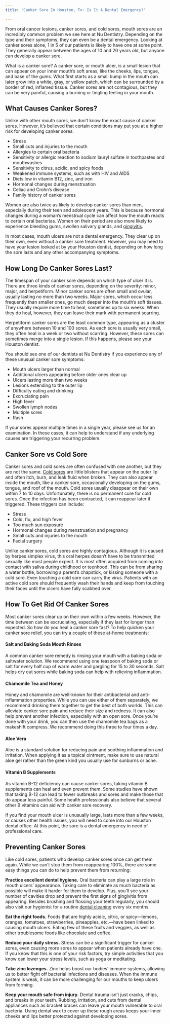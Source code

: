 ```yaml
---
title: 'Canker Sore In Houston, Tx: Is It A Dental Emergency?'

---
```

From oral cancer lesions, canker sores, and cold sores, mouth sores are an incredibly common problem we see here at Nu Dentistry. Depending on the type and their symptoms, they can even be a dental emergency. Looking at canker sores alone, 1 in 5 of our patients is likely to have one at some point. They generally appear between the ages of 10 and 20 years old, but anyone can develop a canker sore.

What is a canker sore? A canker sore, or mouth ulcer, is a small lesion that can appear on your inner mouth’s soft areas, like the cheeks, lips, tongue, and base of the gums. What first starts as a small bump in the mouth can later grow into a white, gray, or yellow patch, which can be surrounded by a border of red, inflamed tissue. Canker sores are not contagious, but they can be very painful, causing a burning or tingling feeling in your mouth.

## What Causes Canker Sores?

Unlike with other mouth sores, we don’t know the exact cause of canker sores. However, it’s believed that certain conditions may put you at a higher risk for developing canker sores:

* Stress
* Small cuts and injuries to the mouth
* Allergies to certain oral bacteria
* Sensitivity or allergic reaction to sodium lauryl sulfate in toothpastes and mouthwashes
* Sensitivity to citrus, acidic, and spicy foods
* Weakened immune systems, such as with HIV and AIDS
* Diets low in vitamin B12, zinc, and iron
* Hormonal changes during menstruation
* Celiac and Crohn’s disease
* Family history of canker sores

Women are also twice as likely to develop canker sores than men, especially during their teen and adolescent years. This is because hormonal changes during a woman’s menstrual cycle can affect how the mouth reacts to certain oral bacterias. Women on their period are also more likely to experience bleeding gums, swollen salivary glands, and [gingivitis](https://www.nudentistry.com/houston-tx/emergency-dentistry/gingivitis/).

In most cases, mouth ulcers are not a dental emergency. They clear up on their own, even without a canker sore treatment. However, you may need to have your lesion looked at by your Houston dentist, depending on how long the sore lasts and any other accompanying symptoms.

## How Long Do Canker Sores Last?

The timespan of your canker sore depends on which type of ulcer it is. There are three kinds of canker sores, depending on the severity: minor, major, and herpetiform. Minor canker sores are often small and ovular, usually lasting no more than two weeks. Major sores, which occur less frequently than smaller ones, go much deeper into the mouth’s soft tissues. They usually require more time to heal, sometimes up to six weeks. When they do heal, however, they can leave their mark with permanent scarring.

Herpetiform canker sores are the least common type, appearing as a cluster of anywhere between 10 and 100 sores. As each sore is usually very small, they often heal in a week or two without scarring. However, these sores can sometimes merge into a single lesion. If this happens, please see your Houston dentist.

You should see one of our dentists at Nu Dentistry if you experience any of these unusual canker sore symptoms:

* Mouth ulcers larger than normal
* Additional ulcers appearing before older ones clear up
* Ulcers lasting more than two weeks
* Lesions extending to the outer lip
* Difficulty eating and drinking
* Excruciating pain
* High fever
* Swollen lymph nodes
* Multiple sores
* Rash

If your sores appear multiple times in a single year, please see us for an examination. In these cases, it can help to understand if any underlying causes are triggering your recurring problem.

## Canker Sore vs Cold Sore

Canker sores and cold sores are often confused with one another, but they are not the same. [Cold sores](https://www.healthline.com/health/herpes-labialis) are little blisters that appear on the outer lip and often itch, burn, and leak fluid when broken. They can also appear inside the mouth, like a canker sore, occasionally developing on the gums, tongue, and roof of the mouth. Cold sores usually disappear on their own within 7 to 10 days. Unfortunately, there is no permanent cure for cold sores. Once the infection has been contracted, it can reappear later if triggered. These triggers can include:

* Stress
* Cold, flu, and high fever
* Too much sun exposure
* Hormonal changes during menstruation and pregnancy
* Small cuts and injuries to the mouth
* Facial surgery

Unlike canker sores, cold sores are highly contagious. Although it is caused by herpes simplex virus, this oral herpes doesn’t have to be transmitted sexually like most people expect. It is most often acquired from coming into contact with saliva during childhood or teenhood. This can be from sharing a water bottle, borrowing a parent’s chapstick, or kissing someone with a cold sore. Even touching a cold sore can carry the virus. Patients with an active cold sore should frequently wash their hands and keep from touching their faces until the ulcers have fully scabbed over.

## How To Get Rid Of Canker Sores

Most canker sores clear up on their own within a few weeks. However, the time between can be excruciating, especially if they last for longer than expected. So how do you heal a canker sore fast? To help quicken your canker sore relief, you can try a couple of these at-home treatments:

#### Salt and Baking Soda Mouth Rinses

A common canker sore remedy is rinsing your mouth with a baking soda or saltwater solution. We recommend using one teaspoon of baking soda or salt for every half cup of warm water and gargling for 15 to 30 seconds. Salt helps dry out sores while baking soda can help with relieving inflammation.

#### Chamomile Tea and Honey

Honey and chamomile are well-known for their antibacterial and anti-inflammation properties. While you can use either of them separately, we recommend drinking them together to get the best of both worlds. This can alleviate canker sore pain and reduce their size and redness. It can also help prevent another infection, especially with an open sore. Once you’re done with your drink, you can then use the chamomile tea bags as a makeshift compress. We recommend doing this three to four times a day.

#### Aloe Vera

Aloe is a standard solution for reducing pain and soothing inflammation and irritation. When applying it as a topical ointment, make sure to use natural aloe gel rather than the green kind you usually use for sunburns or acne.

#### Vitamin B Supplements

As vitamin B-12 deficiency can cause canker sores, taking vitamin B supplements can heal and even prevent them. Some studies have shown that taking B-12 can lead to fewer outbreaks and sores and make those that do appear less painful. Some health professionals also believe that several other B vitamins can aid with canker sore recovery.

If you find your mouth ulcer is unusually large, lasts more than a few weeks, or causes other health issues, you will need to come into our Houston dental office. At this point, the sore is a dental emergency in need of professional care.

## Preventing Canker Sores

Like cold sores, patients who develop canker sores once can get them again. While we can’t stop them from reappearing 100%, there are some easy things you can do to help prevent them from returning:

**Practice excellent dental hygiene.** Oral bacteria can play a large role in mouth ulcers’ appearance. Taking care to eliminate as much bacteria as possible will make it harder for them to develop. Plus, you’ll see your number of cavities drop and prevent the first signs of gingivitis from appearing. Besides brushing and flossing your teeth regularly, you should also visit our hygienist for a routine [dental cleaning](https://www.nudentistry.com/houston-tx/general-dentistry/dental-cleaning/) every six months.

**Eat the right foods.** Foods that are highly acidic, citric, or spicy—lemons, oranges, tomatoes, strawberries, pineapples, etc.—have been linked to causing mouth ulcers. Eating few of these fruits and veggies, as well as other troublesome foods like chocolate and coffee.

**Reduce your daily stress.** Stress can be a significant trigger for canker sores, even causing more sores to appear when patients already have one. If you know that this is one of your risk factors, try simple activities that you know can lower your stress levels, such as yoga or meditating.

**Take zinc lozenges.** Zinc helps boost our bodies’ immune systems, allowing us to better fight off bacterial infections and diseases. When the immune system is weak, it can be more challenging for our mouths to keep ulcers from forming.

**Keep your mouth safe from injury.** Dental trauma isn’t just cracks, chips, and breaks in your teeth. Rubbing, irritation, and cuts from dental appliances such as bracket braces can leave your mouth vulnerable to oral bacteria. Using dental wax to cover up these rough areas keeps your inner cheeks and lips better protected against developing sores.